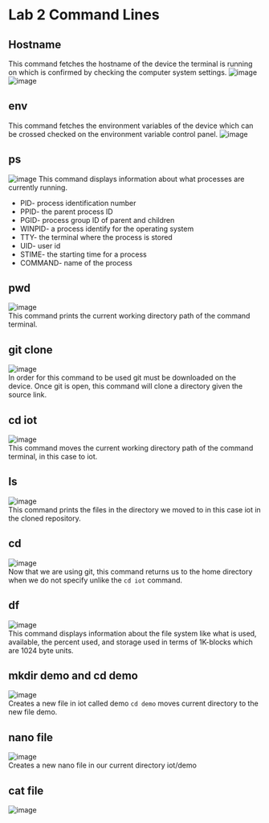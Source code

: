 # Lab 2 Command Lines
## Hostname
This command fetches the hostname of the device the terminal is running on which is confirmed by checking the computer system settings.
![image](https://github.com/user-attachments/assets/ed87a7f0-f2bf-40df-96e2-0761c51770e2)
![image](https://github.com/user-attachments/assets/15b93927-0bde-4ef6-9af9-cec3ab0b2d11)
## env
This command fetches the environment variables of the device which can be crossed checked on the environment variable control panel.
![image](https://github.com/user-attachments/assets/9846ead9-f122-47db-9940-a4c512ea2498)
## ps
![image](https://github.com/user-attachments/assets/f2ffb4d1-ab02-4bd4-ba6a-f7a9280d2888)
This command displays information about what processes are currently running. 
- PID- process identification number
- PPID- the parent process ID
- PGID- process group ID of parent and children
- WINPID- a process identify for the operating system
- TTY- the terminal where the process is stored
- UID- user id
- STIME- the starting time for a process
- COMMAND- name of the process
## pwd
![image](https://github.com/user-attachments/assets/c03d2a68-afbd-4832-b40c-c4e0390f0c8e)\
This command prints the current working directory path of the command terminal.
## git clone
![image](https://github.com/user-attachments/assets/e3914af7-22b1-45d1-b01f-fe4ca5d593df)\
In order for this command to be used git must be downloaded on the device. Once git is open, this command will clone a directory given the source link.
## cd iot
![image](https://github.com/user-attachments/assets/25a0bbc7-51bd-443e-b5f0-a277e48cf963)\
This command moves the current working directory path of the command terminal, in this case to iot.
## ls
![image](https://github.com/user-attachments/assets/bcda9122-3988-482a-a49d-7bec501c99ca)\
This command prints the files in the directory we moved to in this case iot in the cloned repository.
## cd
![image](https://github.com/user-attachments/assets/85758b90-04dd-4b18-9e6f-6c4d93332c36)\
Now that we are using git, this command returns us to the home directory when we do not specify unlike the ` cd iot ` command.
## df
![image](https://github.com/user-attachments/assets/6357a86f-09a5-4987-b6fe-d6344d8370ca)\
This command displays information about the file system like what is used, available, the percent used, and storage used in terms of 1K-blocks which are 1024 byte units.
## mkdir demo and cd demo
![image](https://github.com/user-attachments/assets/09205b97-35d1-44d2-8fce-63699ce24727)\
Creates a new file in iot called demo `cd demo` moves current directory to the new file demo.
## nano file
![image](https://github.com/user-attachments/assets/e1cc6b3c-109b-4538-81bd-5ac723eac91c)\
Creates a new nano file in our current directory iot/demo
## cat file
![image](https://github.com/user-attachments/assets/31592956-c228-4a04-88fc-cbafc896e768)
